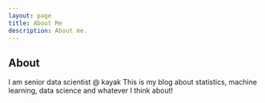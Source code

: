 ```yaml
---
layout: page
title: About Me
description: About me.
---
```

## About
I am senior data scientist @ kayak
This is my blog about statistics, machine learning, data science and whatever I think about!




